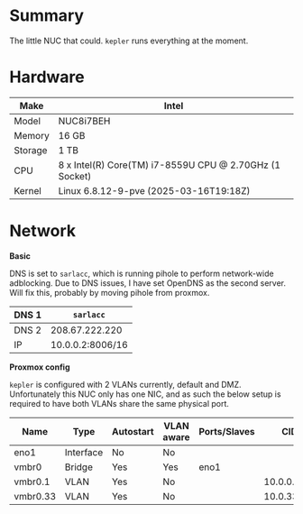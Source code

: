 # Summary

The little NUC that could. `kepler` runs everything at the moment.

# Hardware

| Make    | Intel                                                   |
| ------- | ------------------------------------------------------- |
| Model   | NUC8i7BEH                                               |
| Memory  | 16 GB                                                   |
| Storage | 1 TB                                                    |
| CPU     | 8 x Intel(R) Core(TM) i7-8559U CPU @ 2.70GHz (1 Socket) |
| Kernel  | Linux 6.8.12-9-pve (2025-03-16T19:18Z)                  |

# Network

**Basic**

DNS is set to `sarlacc`, which is running pihole to perform network-wide adblocking. Due to DNS issues, I have set OpenDNS as the second server.  Will fix this, probably by moving pihole from proxmox. 

| DNS 1 | `sarlacc`        |
| ----- | ---------------- |
| DNS 2 | 208.67.222.220   |
| IP    | 10.0.0.2:8006/16 |
**Proxmox config**

`kepler` is configured with 2 VLANs currently, default and DMZ. Unfortunately this NUC only has one NIC, and as such the below setup is required to have both VLANs share the same physical port. 

| Name     | Type      | Autostart | VLAN aware | Ports/Slaves | CIDR         | Gateway  | VLAN Tag |
| -------- | --------- | --------- | ---------- | ------------ | ------------ | -------- | -------- |
| eno1     | Interface | No        | No         |              |              |          |          |
| vmbr0    | Bridge    | Yes       | Yes        | eno1         |              |          |          |
| vmbr0.1  | VLAN      | Yes       | No         |              | 10.0.0.2/16  | 10.0.0.1 | 1        |
| vmbr0.33 | VLAN      | Yes       | No         |              | 10.0.33.0/24 |          | 33       |

